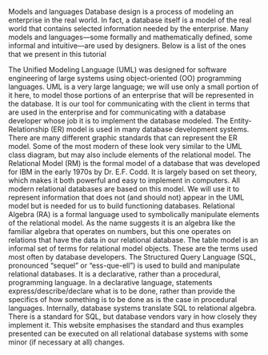 Models and languages Database design is a process of modeling an enterprise in the real world. In fact, a database itself is a model of the real world that contains selected information needed by the enterprise. Many models and languages—some formally and mathematically defined, some informal and intuitive—are used by designers. Below is a list of the ones that we present in this tutorial

The Unified Modeling Language (UML) was designed for software engineering of large systems using object-oriented (OO) programming languages. UML is a very large language; we will use only a small portion of it here, to model those portions of an enterprise that will be represented in the database. It is our tool for communicating with the client in terms that are used in the enterprise and for communicating with a database developer whose job it is to implement the database modeled. The Entity-Relationship (ER) model is used in many database development systems. There are many different graphic standards that can represent the ER model. Some of the most modern of these look very similar to the UML class diagram, but may also include elements of the relational model. The Relational Model (RM) is the formal model of a database that was developed for IBM in the early 1970s by Dr. E.F. Codd. It is largely based on set theory, which makes it both powerful and easy to implement in computers. All modern relational databases are based on this model. We will use it to represent information that does not (and should not) appear in the UML model but is needed for us to build functioning databases. Relational Algebra (RA) is a formal language used to symbolically manipulate elements of the relational model. As the name suggests it is an algebra like the familiar algebra that operates on numbers, but this one operates on relations that have the data in our relational database. The table model is an informal set of terms for relational model objects. These are the terms used most often by database developers. The Structured Query Language (SQL, pronounced “sequel” or “ess-que-ell”) is used to build and manipulate relational databases. It is a declarative, rather than a procedural, programming language. In a declarative language, statements express/describe/declare what is to be done, rather than provide the specifics of how something is to be done as is the case in procedural languages. Internally, database systems translate SQL to relational algebra. There is a standard for SQL, but database vendors vary in how closely they implement it. This website emphasises the standard and thus examples presented can be executed on all relational database systems with some minor (if necessary at all) changes.